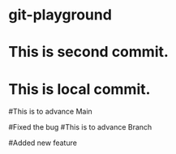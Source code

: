 # git-playground

# This is second commit.
# This is local commit.

#This is to advance Main

#Fixed the bug
#This is to advance Branch

#Added new feature
